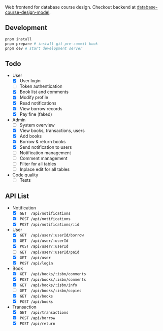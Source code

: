 Web frontend for database course design. Checkout backend at [database-course-design-model](https://github.com/zsz12251665/database-course-design-model).

## Development

```bash
pnpm install
pnpm prepare # install git pre-commit hook
pnpm dev # start development server
```

## Todo

- User
  - [x] User login
  - [ ] Token authentication
  - [x] Book list and comments
  - [x] Modify profile
  - [x] Read notifications
  - [x] View borrow records
  - [x] Pay fine (faked)
- Admin
  - [ ] System overview
  - [x] View books, transactions, users
  - [x] Add books
  - [x] Borrow & return books
  - [x] Send notification to users
  - [ ] Notification management
  - [ ] Comment management
  - [ ] Filter for all tables
  - [ ] Inplace edit for all tables
- Code quality
  - [ ] Tests

## API List

- Notification
  - [x] `GET  /api/notifications`
  - [x] `POST /api/notifications`
  - [x] `POST /api/notifications/:id`
- User
  - [x] `GET  /api/user/:userId/borrow`
  - [x] `GET  /api/user/:userId`
  - [x] `POST /api/user/:userId`
  - [ ] `GET  /api/user/:userId/paid`
  - [x] `GET  /api/user`
  - [x] `POST /api/login`
- Book
  - [x] `GET  /api/books/:isbn/comments`
  - [x] `POST /api/books/:isbn/comments`
  - [x] `GET  /api/books/:isbn/info`
  - [ ] `GET  /api/books/:isbn/copies`
  - [x] `GET  /api/books`
  - [x] `POST /api/books`
- Transaction
  - [x] `GET  /api/transactions`
  - [x] `POST /api/borrow`
  - [x] `POST /api/return`
